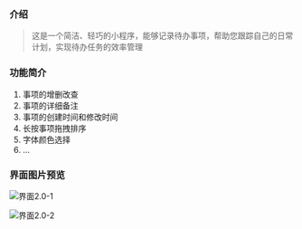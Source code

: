 ### 介绍

> 这是一个简洁、轻巧的小程序，能够记录待办事项，帮助您跟踪自己的日常计划，实现待办任务的效率管理

### 功能简介

1. 事项的增删改查
2. 事项的详细备注
3. 事项的创建时间和修改时间
4. 长按事项拖拽排序
5. 字体颜色选择
6. ...

### 界面图片预览

![界面2.0-1](D:\1-todos\界面2.0-1.png)

![界面2.0-2](D:\1-todos\界面2.0-2.png)